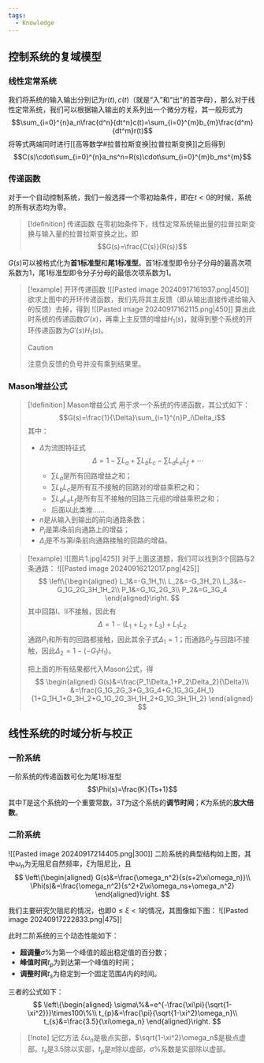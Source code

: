 ```yaml
---
tags:
  - Knowledge
---
```

## 控制系统的复域模型
### 线性定常系统
我们将系统的输入输出分别记为$r(t),c(t)$（就是“入”和“出”的首字母），那么对于线性定常系统，我们可以根据输入输出的关系列出一个微分方程，其一般形式为
$$\sum_{i=0}^{n}a_n\frac{d^n}{dt^n}c(t)=\sum_{i=0}^{m}b_{m}\frac{d^m}{dt^m}r(t)$$
将等式两端同时进行[[高等数学#拉普拉斯变换|拉普拉斯变换]]之后得到
$$C(s)\cdot\sum_{i=0}^{n}a_ns^n=R(s)\cdot\sum_{i=0}^{m}b_ms^{m}$$

### 传递函数
对于一个自动控制系统，我们一般选择一个零初始条件，即在$t<0$的时候，系统的所有状态均为零。

> [!definition] 传递函数
> 在零初始条件下，线性定常系统输出量的拉普拉斯变换与输入量的拉普拉斯变换之比，即
> $$G(s)=\frac{C(s)}{R(s)}$$

$G(s)$可以被格式化为**首1标准型**和**尾1标准型**。首1标准型即令分子分母的最高次项系数为1，尾1标准型即令分子分母的最低次项系数为1。

> [!example] 开环传递函数
> ![[Pasted image 20240917161937.png|450]]
> 欲求上图中的开环传递函数，我们先将其主反馈（即从输出直接传递给输入的反馈）去掉，得到
> ![[Pasted image 20240917162115.png|450]]
> 算出此时系统的传递函数$G'(x)$，再乘上主反馈的增益$H_1(s)$，就得到整个系统的开环传递函数为$G'(s)H_1(s)$。
> > [!caution] 
> > 注意负反馈的负号并没有乘到结果里。

### Mason增益公式
> [!definition] Mason增益公式
> 用于求一个系统的传递函数，其公式如下：
> $$G(s)=\frac{1}{\Delta}\sum_{i=1}^{n}P_i\Delta_i$$
> 其中：
> - $\Delta$为流图特征式
> 	$$\Delta=1-\sum L_a+\sum L_{b}L_{c}-\sum L_{d}L_{e}L_{f}+\cdots$$
> 	- $\sum L_{a}$是所有回路增益之和；
> 	- $\sum L_{b}L_{c}$是所有互不接触的回路对的增益乘积之和；
> 	- $\sum L_{d}L_{e}L_{f}$是所有互不接触的回路三元组的增益乘积之和；
> 	- 后面以此类推……
> - $n$是从输入到输出的前向通路条数；
> - $P_i$是第$i$条前向通路上的增益；
> - $\Delta_i$是不与第$i$条前向通路接触的回路的增益。

> [!example] 
> ![[图片1.jpg|425]]
> 对于上面这道题，我们可以找到3个回路与2条通路：
> ![[Pasted image 20240916212017.png|425]]
> $$
> \left\{\begin{aligned}
> L_1&=-G_1H_1\\
> L_2&=-G_3H_2\\
> L_3&=-G_1G_2G_3H_1H_2\\
> P_1&=G_1G_2G_3\\
> P_2&=G_3G_4
> \end{aligned}\right.
> $$
> 其中回路I、II不接触，因此有
> $$\Delta=1-(L_1+L_2+L_3)+L_1L_2$$
> 通路$P_1$和所有的回路都接触，因此其余子式$\Delta_1=1$；而通路$P_2$与回路I不接触，因此$\Delta_2=1-(-G_1H_1)$。
> 
> 把上面的所有结果都代入Mason公式，得
> $$
> \begin{aligned}
> G(s)&=\frac{P_1\Delta_1+P_2\Delta_2}{\Delta}\\
> &=\frac{G_1G_2G_3+G_3G_4+G_1G_3G_4H_1}{1+G_1H_1+G_3H_2+G_1G_2G_3H_1H_2+G_1G_3H_1H_2}
> \end{aligned}
> $$

## 线性系统的时域分析与校正
### 一阶系统
一阶系统的传递函数可化为尾1标准型
$$\Phi(s)=\frac{K}{Ts+1}$$
其中$T$是这个系统的一个重要常数，$3T$为这个系统的**调节时间**；$K$为系统的**放大倍数**。

### 二阶系统
![[Pasted image 20240917214405.png|300]]
二阶系统的典型结构如上图，其中$\omega_n$为无阻尼自然频率，$\xi$为阻尼比，且
$$
\left\{\begin{aligned}
G(s)&=\frac{\omega_n^2}{s(s+2\xi\omega_n)}\\
\Phi(s)&=\frac{\omega_n^2}{s^2+2\xi\omega_ns+\omega_n^2}
\end{aligned}\right.
$$

我们主要研究欠阻尼的情况，也即$0\leq\xi<1$的情况，其图像如下图：
![[Pasted image 20240917222833.png|475]]

此时二阶系统的三个动态性能如下：
- **超调量**$\sigma$%为第一个峰值的超出稳定值的百分数；
- **峰值时间**$t_{p}$为到达第一个峰值的时间；
- **调整时间**$t_{s}$为稳定到一个固定范围$\Delta$内的时间。

三者的公式如下：
$$
\left\{\begin{aligned}
\sigma\%&=e^{-\frac{\xi\pi}{\sqrt{1-\xi^2}}}\times100\%\\
t_{p}&=\frac{\pi}{\sqrt{1-\xi^2}\omega_n}\\
t_{s}&=\frac{3.5}{\xi\omega_n}
\end{aligned}\right.
$$

> [!note] 记忆方法
> $\xi\omega_n$是极点实部，$\sqrt{1-\xi^2}\omega_n$是极点虚部。$t_{s}$是$3.5$除以实部，$t_{p}$是$\pi$除以虚部，$\sigma\%$系数是实部除以虚部。
